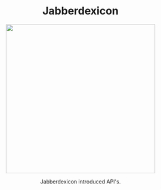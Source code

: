 <h1 align="center">Jabberdexicon</h1>
<div align="center">
<img src="https://github.com/maresThere/jabberdexiconwalkthrough/blob/master/src/images/Kapture%202017-06-05%20at%2013.04.07.gif" width="400" align="center"/>
</div>
<p align="center">Jabberdexicon introduced API's.</p>
